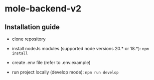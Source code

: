 # mole-backend-v2

## Installation guide

- clone repository
- install nodeJs modules (supported node versions 20.* or 18.*):
``` npm install ```

- create .env file (refer to .env.example)
- run project locally (develop mode):
``` npm run develop ```